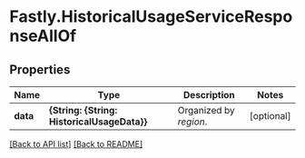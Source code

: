 # Fastly.HistoricalUsageServiceResponseAllOf

## Properties

Name | Type | Description | Notes
------------ | ------------- | ------------- | -------------
**data** | **{String: {String: HistoricalUsageData}}** | Organized by *region*. | [optional] 


[[Back to API list]](../../README.md#endpoints) [[Back to README]](../../README.md)
